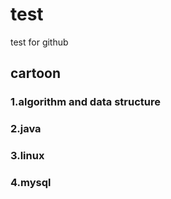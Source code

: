 # test

test for github

## cartoon

### 1.algorithm and data structure

### 2.java

### 3.linux

### 4.mysql

